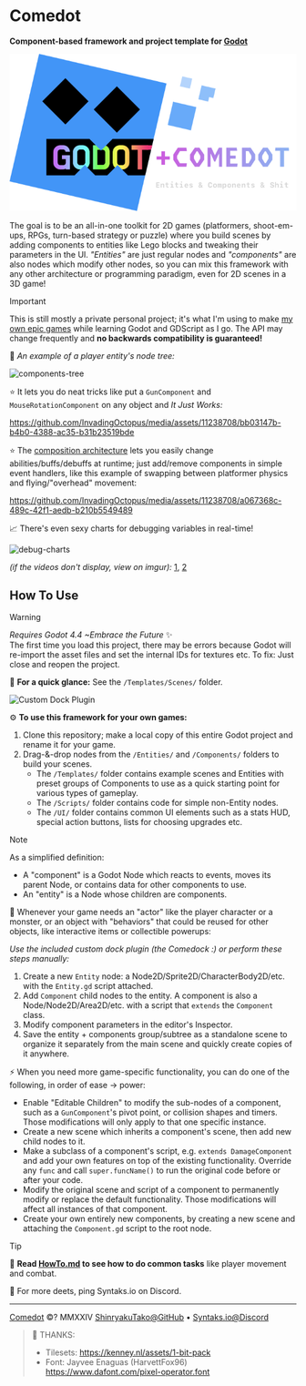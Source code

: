 # Comedot

**Component-based framework and project template for [Godot][godot]**

![Godot+Comedot Logo][logo]

The goal is to be an all-in-one toolkit for 2D games (platformers, shoot-em-ups, RPGs, turn-based strategy or puzzle) where you build scenes by adding components to entities like Lego blocks and tweaking their parameters in the UI. _"Entities"_ are just regular nodes and _"components"_ are also nodes which modify other nodes, so you can mix this framework with any other architecture or programming paradigm, even for 2D scenes in a 3D game!

> [!IMPORTANT]
> This is still mostly a private personal project; it's what I'm using to make [my own epic games][itch] while learning Godot and GDScript as I go. The API may change frequently and **no backwards compatibility is guaranteed!**


🌳 _An example of a player entity's node tree:_

![components-tree]

⭐️ It lets you do neat tricks like put a `GunComponent` and `MouseRotationComponent` on any object and _It Just Works:_  

https://github.com/InvadingOctopus/media/assets/11238708/bb03147b-b4b0-4388-ac35-b31b23519bde

⭐️ The [composition architecture][composition-over-inheritance] lets you easily change abilities/buffs/debuffs at runtime; just add/remove components in simple event handlers, like this example of swapping between platformer physics and flying/"overhead" movement:

https://github.com/InvadingOctopus/media/assets/11238708/a067368c-489c-42f1-aedb-b210b5549489

📈 There's even sexy charts for debugging variables in real-time!

![debug-charts]

_(if the videos don't display, view on imgur):_ [1][rocks-with-guns], [2][swapping-components]


## How To Use

> [!WARNING]  
> _Requires Godot 4.4 ~Embrace the Future_ ✨  
> The first time you load this project, there may be errors because Godot will re-import the asset files and set the internal IDs for textures etc. To fix: Just close and reopen the project.

🚀 **For a quick glance:** See the `/Templates/Scenes/` folder.

![Custom Dock Plugin][comedock]

⚙️ **To use this framework for your own games:**

1. Clone this repository; make a local copy of this entire Godot project and rename it for your game.
2. Drag-&-drop nodes from the `/Entities/` and `/Components/` folders to build your scenes.
	* The `/Templates/` folder contains example scenes and Entities with preset groups of Components to use as a quick starting point for various types of gameplay.
	* The `/Scripts/` folder contains code for simple non-Entity nodes.
	* The `/UI/` folder contains common UI elements such as a stats HUD, special action buttons, lists for choosing upgrades etc.

> [!NOTE]
> As a simplified definition: 
> * A "component" is a Godot Node which reacts to events, moves its parent Node, or contains data for other components to use.
> * An "entity" is a Node whose children are components.

🧩 Whenever your game needs an "actor" like the player character or a monster, or an object with "behaviors" that could be reused for other objects, like interactive items or collectible powerups:

_Use the included custom dock plugin (the Comedock :) or perform these steps manually:_

1. Create a new `Entity` node: a Node2D/Sprite2D/CharacterBody2D/etc. with the `Entity.gd` script attached.
2. Add `Component` child nodes to the entity. A component is also a Node/Node2D/Area2D/etc. with a script that `extends` the `Component` class.
3. Modify component parameters in the editor's Inspector.
4. Save the entity + components group/subtree as a standalone scene to organize it separately from the main scene and quickly create copies of it anywhere.

⚡️ When you need more game-specific functionality, you can do one of the following, in order of ease → power:

* Enable "Editable Children" to modify the sub-nodes of a component, such as a `GunComponent`'s pivot point, or collision shapes and timers. Those modifications will only apply to that one specific instance.
* Create a new scene which inherits a component's scene, then add new child nodes to it.
* Make a subclass of a component's script, e.g. `extends DamageComponent` and add your own features on top of the existing functionality. Override any `func` and call `super.funcName()` to run the original code before or after your code.
* Modify the original scene and script of a component to permanently modify or replace the default functionality. Those modifications will affect all instances of that component.
* Create your own entirely new components, by creating a new scene and attaching the `Component.gd` script to the root node.

> [!TIP]
> 📜 **Read [HowTo.md][howto] to see how to do common tasks** like player movement and combat.
>
> 💬 For more deets, ping Syntaks.io on Discord.

----

[Comedot][repository] ©? MMXXIV [ShinryakuTako@GitHub][github] • [Syntaks.io@Discord][discord]

> 🤍 THANKS:  
> * Tilesets:	https://kenney.nl/assets/1-bit-pack  
> * Font:		Jayvee Enaguas (HarvettFox96) https://www.dafont.com/pixel-operator.font

[repository]: https://github.com/invadingoctopus/comedot
[website]: https://invadingoctopus.io
[license]: https://about:blank
[discord]: https://discord.gg/jZG3cBFt7u
[twitter]: https://twitter.com/invadingoctopus
[patreon]: https://www.patreon.com/invadingoctopus
[github]:  https://github.com/ShinryakuTako
[itch]:    https://syntaks.itch.io

[howto]:		HowTo.md
[conventions]:	Conventions.md
[thanks]:		Thanks.md
[todo]:			ToDo.md

[godot]: https://github.com/godotengine/godot "Godot Game Engine"
[composition-over-inheritance]: https://en.wikipedia.org/wiki/Composition_over_inheritance
[entity–component–system]: https://en.wikipedia.org/wiki/Entity_component_system
[swift-api-guidelines]: https://swift.org/documentation/api-design-guidelines/

[comedock]: https://i.imgur.com/SR3shzr.png "Custom Godot Editor Dock Plugin"
[rocks-with-guns]: https://i.imgur.com/wH84m23.gifv "Rocks with Guns"
[swapping-components]: https://i.imgur.com/iS0xjdI.mp4 "Swapping Control Components"
[components-tree]: https://i.imgur.com/7M0pH3v.png "Example Components Tree for a Player Entity"
[debug-charts]: https://i.imgur.com/jgAjmzY.png "Debug Chart Windows"
[logo]: /Assets/Logos/Comedot.png "Godot+Comedot Logo"
